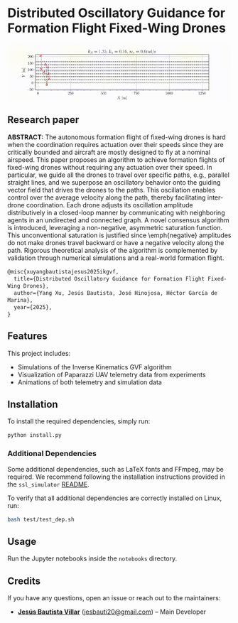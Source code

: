# Distributed Oscillatory Guidance for Formation Flight Fixed-Wing Drones

![](assets/gvfik_cons_line.gif)

## Research paper

**ABSTRACT:** The autonomous formation flight of fixed-wing drones is hard when the coordination requires actuation over their speeds since they are critically bounded and aircraft are mostly designed to fly at a nominal airspeed. This paper proposes an algorithm to achieve formation flights of fixed-wing drones without requiring any actuation over their speed. In particular, we guide all the drones to travel over specific paths, e.g., parallel straight lines, and we superpose an oscillatory behavior onto the guiding vector field that drives the drones to the paths. This oscillation enables control over the average velocity along the path, thereby facilitating inter-drone coordination. Each drone adjusts its oscillation amplitude distributively in a closed-loop manner by communicating with neighboring agents in an undirected and connected graph. A novel consensus algorithm is introduced, leveraging a non-negative, asymmetric saturation function. This unconventional saturation is justified since \emph{negative} amplitudes do not make drones travel backward or have a negative velocity along the path. Rigorous theoretical analysis of the algorithm is complemented by validation through numerical simulations and a real-world formation flight.

    @misc{xuyangbautistajesus2025ikgvf,
      title={Distributed Oscillatory Guidance for Formation Flight Fixed-Wing Drones}, 
      author={Yang Xu, Jesús Bautista, José Hinojosa, Héctor García de Marina},
      year={2025},
    }
    
## Features
This project includes:

* Simulations of the Inverse Kinematics GVF algorithm
* Visualization of Paparazzi UAV telemetry data from experiments
* Animations of both telemetry and simulation data

## Installation

To install the required dependencies, simply run:

```bash
python install.py
```

### Additional Dependencies
Some additional dependencies, such as LaTeX fonts and FFmpeg, may be required. We recommend following the installation instructions provided in the ```ssl_simulator``` [README](https://github.com/Swarm-Systems-Lab/ssl_simulator/blob/master/README.md). 

To verify that all additional dependencies are correctly installed on Linux, run:
```bash
bash test/test_dep.sh
```

## Usage

Run the Jupyter notebooks inside the `notebooks` directory.

## Credits

If you have any questions, open an issue or reach out to the maintainers:

- **[Jesús Bautista Villar](https://sites.google.com/view/jbautista-research)** (<jesbauti20@gmail.com>) – Main Developer
